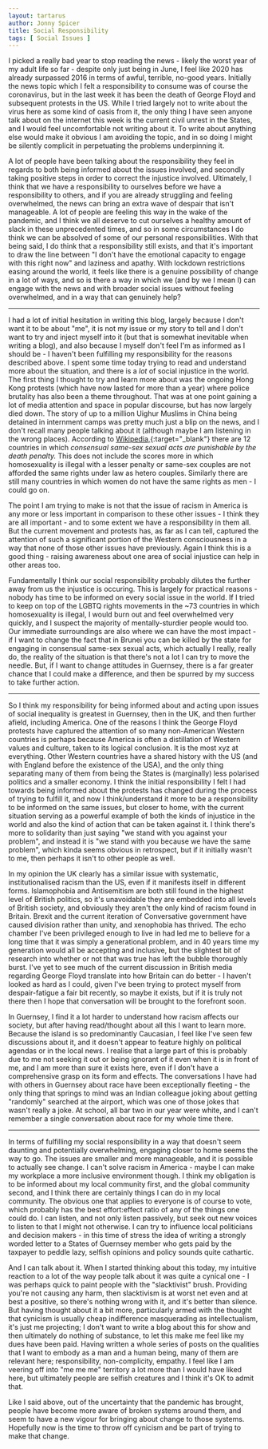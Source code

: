 ```yaml
---
layout: tartarus
author: Jonny Spicer
title: Social Responsibility
tags: [ Social Issues ]
---
```

I picked a really bad year to stop reading the news - likely the worst year of my adult life so far - despite only just being in June, I feel like 2020 has already surpassed 2016 in
terms of awful, terrible, no-good years. Initially the news topic which I felt a responsibility to consume was of course the coronavirus, but in the last week it has been the death of George Floyd
and subsequent protests in the US. While I tried largely not to write about the virus here as some kind of oasis from it, the only thing I have seen anyone talk about on the internet this week is
the current civil unrest in the States, and I would feel uncomfortable not writing about it. To write about anything else would make it obvious I am avoiding the topic, and in so doing I might
be silently complicit in perpetuating the problems underpinning it.

A lot of people have been talking about the responsibility they feel in regards to both being informed about the issues involved, and secondly taking positive steps in order to correct the injustice involved.
Ultimately, I think that we have a responsibility to ourselves before we have a responsibility to others, and if you are already struggling and feeling overwhelmed, the news can bring an extra wave of despair
that isn't manageable. A lot of people are feeling this way in the wake of the pandemic, and I think we all deserve to cut ourselves a healthy amount of slack in these unprecedented times, and so in some
circumstances I do think we can be absolved of some of our personal responsibilities. With that being said, I do think that a responsibility still exists, and that it's important to draw the line between "I don't
have the emotional capacity to engage with this right now" and laziness and apathy. With lockdown restrictions easing around the world, it feels like there is a genuine possibility of change in a lot of
ways, and so is there a way in which we (and by we I mean I) can engage with the news and with broader social issues without feeling overwhelmed, and in a way that can genuinely help?

___

I had a lot of initial hesitation in writing this blog, largely because I don't want it to be about "me", it is not my issue or my story to tell and I don't want to try and inject myself into it (but that
is somewhat inevitable when writing a blog), and also because I myself don't feel I'm as informed as I should be - I haven't been fulfilling my responsibility for the reasons described above. I spent some time today
trying to read and understand more about the situation, and there is a *lot* of social injustice in the world. The first thing I thought to try and learn more about was the ongoing Hong Kong protests (which have now
lasted for more than a year) where police brutality has also been a theme throughout. That was at one point gaining a lot of media attention and space in popular discourse, but has now largely died down. The story
of up to a million Uighur Muslims in China being detained in internment camps was pretty much just a blip on the news, and I don't recall many people talking about it (although maybe I am listening in the wrong
places). According to [Wikipedia,](https://en.wikipedia.org/wiki/LGBT_rights_by_country_or_territory){:target="_blank"} there are 12 countries in which *consensual same-sex sexual acts are punishable by the death
penalty.* This does not include the scores more in which homosexuality is illegal with a lesser penalty or same-sex couples are not afforded the same rights under law as hetero couples. Similarly there are still
many countries in which women do not have the same rights as men - I could go on.

The point I am trying to make is not that the issue of racism in America is any more or less important in comparison to these other issues - I think they are all important - and to some extent we have a responsibility
in them all. But the current movement and protests has, as far as I can tell, captured the attention of such a significant portion of the Western consciousness in a way that none of those other issues have
previously. Again I think this is a good thing - raising awareness about one area of social injustice can help in other areas too.

Fundamentally I think our social responsibility probably dilutes the further away from us the injustice is occuring. This is largely for practical reasons - nobody has time to be informed on every social issue in the
world. If I tried to keep on top of the LGBTQ rights movements in the ~73 countries in which homosexuality is illegal, I would burn out and feel overwhelmed very quickly, and I suspect the majority of
mentally-sturdier people would too. Our immediate surroundings are also where we can have the most impact - if I want to change the fact that in Brunei you can be killed by the state for engaging in consensual
same-sex sexual acts, which actually I really, really do, the reality of the situation is that there's not a lot I can try to move the needle. But, if I want to change attitudes in Guernsey, there is a far greater
chance that I could make a difference, and then be spurred by my success to take further action.

___

So I think my responsibility for being informed about and acting upon issues of social inequality is greatest in Guernsey, then in the UK, and then further afield, including America. One of the reasons I think the
George Floyd protests have captured the attention of so many non-American Western countries is perhaps because America is often a distillation of Western values and culture, taken to its logical conclusion.
It is the most xyz at everything.
Other Western countries have a shared history with the US (and with England before the existence of the USA), and the only thing separating many of them from being the States is (marginally) less polarised politics
and a smaller economy. I think the initial responsibility I felt I had towards being informed about the protests has changed during the process of trying to fulfill it, and now I think/understand it more to be a
responsibility to be informed on the same issues, but closer to home, with the current situation serving as a powerful example of both the kinds of injustice in the world and also the kind of
action that can be taken against it. I think there's more to solidarity than just saying "we stand with you against your problem", and instead it is "we stand with you because we have the same problem", which
kinda seems obvious in retrospect, but if it initially wasn't to me, then perhaps it isn't to other people as well.

In my opinion the UK clearly has a similar issue with systematic, institutionalised racism than the US, even if it manifests itself in different forms. Islamophobia and Antisemitism are both still found in the
highest level of British politics, so it's unavoidable they are embedded into all levels of British society, and obviously they aren't the only kind of racism found in Britain. Brexit and the current iteration of
Conversative government have caused division rather than unity, and xenophobia has thrived. The echo chamber I've been privileged enough to live in had led me to believe for a long time that it was simply a
generational problem, and in 40 years time my generation would all be accepting and inclusive, but the slightest bit of research into whether or not that was true has left the bubble thoroughly burst. I've yet
to see much of the current discussion in British media regarding George Floyd translate into how Britain can do better - I haven't looked as hard as I could, given I've been trying to protect myself from
despair-fatigue a fair bit recently, so maybe it exists, but if it is truly not there then I hope that conversation will be brought to the forefront soon.

In Guernsey, I find it a lot harder to understand how racism affects our society, but after having read/thought about all this I want to learn more. Because the island is so predominantly Caucasian, I feel like I've
seen few discussions about it, and it doesn't appear to feature highly on political agendas or in the local news. I realise that a large part of this is probably due to me not seeking it out or being ignorant of it
even when it is in front of me, and I am more than sure it exists here, even if I don't have a comprehensive grasp on its form and effects. The conversations I have had with others in
Guernsey about race have been exceptionally fleeting - the only thing that springs to mind was an Indian colleague joking about getting "randomly" searched at the airport, which was one of those jokes that wasn't
really a joke. At school, all bar two in our year were white, and I can't remember a single conversation about race for my whole time there.

___

In terms of fulfilling my social responsibility in a way that doesn't seem daunting and potentially overwhelming, engaging closer to home seems the way to go. The issues are smaller and more manageable, and it is
possible to actually see change. I can't solve racism in America - maybe I can make my workplace a more inclusive environment though. I think my obligation is to be informed about my local community first, and the
global community second, and I think there are certainly things I can do in my local community. The obvious one that applies to everyone is of course to vote, which probably has the best effort:effect ratio of
any of the things one could do. I can listen, and not only listen passively, but seek out new voices to listen to that I might not otherwise. I can try to influence local politicians and decision makers - in
this time of stress the idea of writing a strongly worded letter to a States of Guernsey member who gets paid by the taxpayer to peddle lazy, selfish opinions and policy sounds quite cathartic.

And I can talk about it. When I started thinking about this today, my intuitive reaction to a lot of the way people talk about it was quite a cynical one - I was perhaps quick to paint people with the "slacktivist"
brush. Providing you're not causing any harm, then slacktivism is at worst net even and at best a positive, so there's nothing wrong with it, and it's better than silence. But having thought about it a bit more,
particularly armed with the thought that cynicism is usually cheap indifference masquerading as intellectualism, it's just me projecting; I don't want to write a blog about this for show and then ultimately do
nothing of substance, to let this make me feel like my dues have been paid. Having written a whole series of posts on the qualities that I want to embody as a man and a human being, many of them are relevant here;
responsibility, non-complicity, empathy. I feel like I am veering off into "me me me" territory a lot more than I would have liked here, but ultimately people are selfish creatures and I think it's OK to admit that.

Like I said above, out of the uncertainty that the pandemic has brought, people have become more aware of broken systems around them, and seem to have a new vigour for bringing about change to those systems.
Hopefully now is the time to throw off cynicism and be part of trying to make that change.

